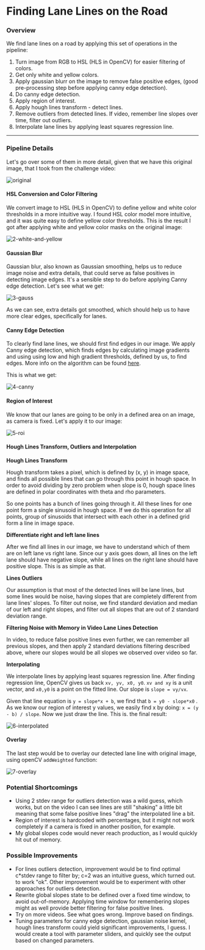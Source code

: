 # **Finding Lane Lines on the Road** 

[original]: ./test_images/challenge4.jpg "Original"
[2-white-and-yellow]: ./test_images_output/3_yellow_and_white_challenge4.jpg	"White and Yellow"
[3-gauss]: ./test_images_output/4_gauss_challenge4.jpg "Gauss Noise"
[4-canny]: ./test_images_output/5_canny_challenge4.jpg "Canny Edge Detection"
[5-roi]: ./test_images_output/6_roi_canny_challenge4.jpg	"Canny Image with Region of Interest"
[6-interpolated]: ./test_images_output/7_interpolated_challenge4.jpg "Interpolated"
[7-overlay]: ./test_images_output/8_overlay_challenge4.jpg "Overlay with Detected Lines"

### Overview

We find lane lines on a road by applying this set of operations in the pipeline:

1. Turn image from RGB to HSL (HLS in OpenCV) for easier filtering of colors.
2. Get only white and yellow colors.
3. Apply gaussian blurr on the image to remove false positive edges, (good pre-processing step before applying canny edge detection).
4. Do canny edge detection.
5. Apply region of interest.
6. Apply hough lines transform - detect lines.
7. Remove outliers from detected lines. If video, remember line slopes over time, filter out outliers.
8. Interpolate lane lines by applying least squares regression line.

---

### Pipeline Details

Let's go over some of them in more detail, given that we have this original image, that I took from the challenge video: 

![original][]

#### HSL Conversion and Color Filtering

We convert image to HSL (HLS in OpenCV) to define yellow and white color thresholds in a more intuitive way. I found HSL color model more intuitive, and it was quite easy to define yellow color thresholds. This is the result I got after applying white and yellow color masks on the original image: 

![2-white-and-yellow][]



#### Gaussian Blur

Gaussian blur, also known as Gaussian smoothing, helps us to reduce image noise and extra details, that could serve as false positives in detecting image edges. It's a sensible step to do before applying Canny edge detection. Let's see what we get: 

![3-gauss][]

As we can see, extra details got smoothed, which should help us to have more clear edges, specifically for lanes.

#### Canny Edge Detection

To clearly find lane lines, we should first find edges in our image. We apply Canny edge detection, which finds edges by calculating image gradients and using using low and high gradient thresholds, defined by us, to find edges. More info on the algorithm can be found [here](http://fourier.eng.hmc.edu/e161/lectures/canny/node1.html).

This is what we get: 

![4-canny][]



#### Region of Interest

We know that our lanes are going to be only in a defined area on an image, as camera is fixed. Let's apply it to our image: 

![5-roi][]

#### Hough Lines Transform, Outliers and Interpolation

**Hough Lines Transform**

Hough transform takes a pixel, which is defined by (x, y) in image space, and finds all possible lines that can go through this point in hough space. In order to avoid dividing by zero problem when slope is 0, hough space lines are defined in polar coordinates with theta and rho parameters.

So one points has a bunch of lines going through it. All these lines for one point form a single sinusoid in hough space. If we do this operation for all points, group of sinusoids that intersect with each other in a defined grid form a line in image space. 

**Differentiate right and left lane lines**

After we find all lines in our image, we have to understand which of them are on left lane vs right lane. Since our y axis goes down, all lines on the left lane should have negative slope, while all lines on the right lane should have positive slope. This is as simple as that. 

**Lines Outliers**

Our assumption is that most of the detected lines will be lane lines, but some lines would be noise, having slopes that are completely different from lane lines' slopes. To filter out noise, we find standard deviation and median of our left and right slopes, and filter out all slopes that are out of 2 standard deviation range.

**Filtering Noise with Memory in Video Lane Lines Detection**

In video, to reduce false positive lines even further, we can remember all previous slopes, and then apply 2 standard deviations filtering described above, where our slopes would be all slopes we observed over video so far.

**Interpolating**

We interpolate lines by applying least squares regression line. After finding regression line, OpenCV gives us back `xv, yv, x0, y0`. `xv and xy` is a unit vector, and `x0,y0` is a point on the fitted line. Our slope is `slope = vy/vx`. 

Given that line equation is `y = slope*x + b`, we find that `b = y0 - slope*x0` . As we know our region of interest y values, we easily find x by doing: `x = (y - b) / slope`. Now we just draw the line. This is. the final result:  

![6-interpolated][]

#### Overlay

The last step would be to overlay our detected lane line with original image, using openCV `addWeighted` function: 

![7-overlay][]



### Potential Shortcomings

* Using 2 stdev range for outliers detection was a wild guess, which works, but on the video I can see lines are still "shaking" a little bit meaning that some false positive lines "drag" the interpolated line a bit.
* Region of interest is hardcoded with percentages, but it might not work completely if a camera is fixed in another position, for example. 
* My global slopes code would never reach production, as I would quickly hit out of memory. 


### Possible Improvements

* For lines outliers detection, improvement would be to find optimal c*stdev range to filter by; c=2 was an intuitive guess, which turned out. to work "ok". Other improvement would be to experiment with other approaches for outliers detection.
* Rewrite global slopes state to be defined over a fixed time window, to avoid out-of-memory. Applying time window for remembering slopes might as well provide better filtering for false positive lines.
* Try on more videos. See what goes wrong. Improve based on findings.
* Tuning parameters for canny edge detection, gaussian noise kernel, hough lines transform could yield significant improvements, I guess. I would create a tool with parameter sliders, and quickly see the output based on changed parameters. 

